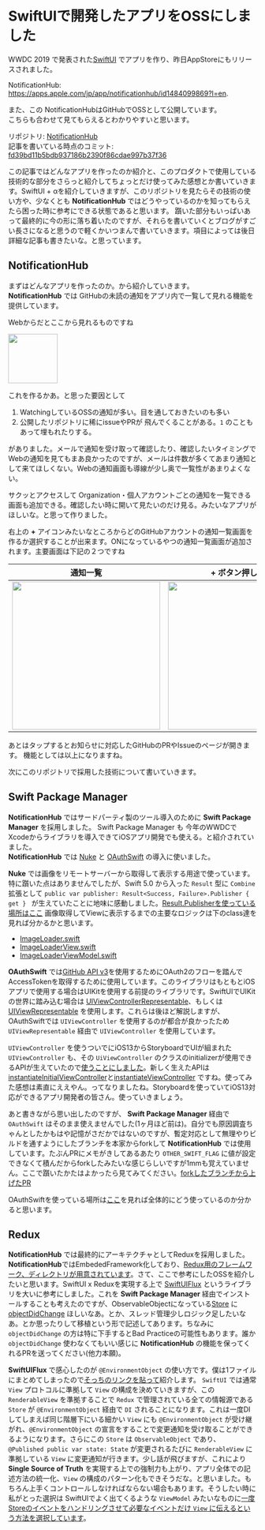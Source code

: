 # SwiftUIで開発したアプリをOSSにしました
WWDC 2019 で発表された[SwiftUI](https://developer.apple.com/videos/play/wwdc2019/204/) でアプリを作り、昨日AppStoreにもリリースされました。  

NotificationHub: https://apps.apple.com/jp/app/notificationhub/id1484099869?l=en. 

また、この NotificationHubはGitHubでOSSとして公開しています。  
こちらも合わせて見てもらえるとわかりやすいと思います。

リポジトリ: [NotificationHub](https://github.com/bannzai/NotificationHub)  
記事を書いている時点のコミット: [fd39bd11b5bdb937186b2390f86cdae997b37f36](https://github.com/bannzai/NotificationHub/tree/fd39bd11b5bdb937186b2390f86cdae997b37f36)   

この記事ではどんなアプリを作ったのか紹介と、このプロダクトで使用している技術的な部分をさらっと紹介してちょっとだけ使ってみた感想とか書いていきます。SwiftUI + αを紹介していきますが、このリポジトリを見たらその技術の使い方や、少なくとも **NotificationHub** ではどうやっているのかを知ってもらえたら困った時に参考にできる状態であると思います。
躓いた部分もいっぱいあって最終的に今の形に落ち着いたのですが、それらを書いていくとブログがすごい長さになると思うので軽くかいつまんで書いていきます。項目によっては後日詳細な記事も書きたいな。と思っています。  

## NotificationHub
まずはどんなアプリを作ったのか。から紹介していきます。　　
**NotificationHub** では GitHubの未読の通知をアプリ内で一覧して見れる機能を提供しています。

Webからだとここから見れるものですね

<img width=100px src="https://user-images.githubusercontent.com/10897361/67446542-e5ce6680-f64b-11e9-9ea2-553dece6e097.png" />

これを作るかあ。と思った要因として

1. WatchingしているOSSの通知が多い。目を通しておきたいのも多い
2. 公開したリポジトリに稀にissueやPRが 飛んでくることがある。`1` のこともあって埋もれたりする。

がありました。メールで通知を受け取って確認したり、確認したいタイミングでWebの通知を見てもまあ良かったのですが、メールは件数が多くてあまり通知として来てほしくない。Webの通知画面も導線が少し奥で一覧性があまりよくない。

サクッとアクセスして Organization・個人アカウントごとの通知を一覧できる画面も追加できる。確認したい時に開いて見たいのだけ見る。みたいなアプリがほしいな。と思って作りました。

右上の **+** アイコンみたいなところからどのGitHubアカウントの通知一覧画面を作るか選択することが出来ます。ONになっているやつの通知一覧画面が追加されます。主要画面は下記の２つですね

|  通知一覧  |  **+** ボタン押した時  |
| ---- | ---- |
|  <img width=300px src="https://user-images.githubusercontent.com/10897361/67378947-04d4e600-f5c3-11e9-9cbd-e4f178ab94b8.jpg" />  |  <img width="300px" src="https://user-images.githubusercontent.com/10897361/67485662-7f763200-f6a5-11e9-9f3b-1c7b059afc2b.png" />  |

あとはタップするとお知らせに対応したGitHubのPRやIssueのページが開きます。
機能としては以上になりますね。

次にこのリポジトリで採用した技術について書いていきます。

## Swift Package Manager
**NotificationHub** ではサードパーティ製のツール導入のために **Swift Package Manager** を採用しました。
Swift Package Manager も 今年のWWDCでXcodeからライブラリを導入できてiOSアプリ開発でも使える。と紹介されていました。  
**NotificationHub** では [Nuke](https://github.com/kean/Nuke) と [OAuthSwift](https://github.com/OAuthSwift/OAuthSwift) の導入に使いました。

**Nuke** では画像をリモートサーバーから取得して表示する用途で使っています。  
特に躓いた点はありませんでしたが、Swift 5.0 から入った `Result` 型に `Combine` 拡張として `public var publisher: Result<Success, Failure>.Publisher { get } ` が生えていたことに地味に感動しました。[Result.Publisherを使っている場所はここ](https://github.com/bannzai/NotificationHub/blob/fd39bd11b5bdb937186b2390f86cdae997b37f36/NotificationHub/Frameworks/NotificationHubCore/Image/ImageLoader.swift#L30)  画像取得してViewに表示するまでの主要なロジックは下のclass達を見れば分かるかと思います。

- [ImageLoader.swift](https://github.com/bannzai/NotificationHub/blob/fd39bd11b5bdb937186b2390f86cdae997b37f36/NotificationHub/Frameworks/NotificationHubCore/Image/ImageLoader.swift)
- [ImageLoaderView.swift](https://github.com/bannzai/NotificationHub/blob/fd39bd11b5bdb937186b2390f86cdae997b37f36/NotificationHub/Components/Image/ImageLoaderView.swift)
- [ImageLoaderViewModel.swift](https://github.com/bannzai/NotificationHub/blob/fd39bd11b5bdb937186b2390f86cdae997b37f36/NotificationHub/Components/Image/ImageLoaderViewModel.swift)

**OAuthSwift** では[GitHub API v3](https://developer.github.com/v3/)を使用するためにOAuth2のフローを踏んでAccessTokenを取得するために使用しています。このライブラリはもともとiOSアプリで使用する場合はUIKitを使用する前提のライブラリです。SwiftUIでUIKitの世界に踏み込む場合は [UIViewControllerRepresentable](https://developer.apple.com/documentation/swiftui/uiviewcontrollerrepresentable)、もしくは[UIViewRepresentable](https://developer.apple.com/documentation/swiftui/uiviewrepresentable) を使用します。これらは後ほど解説しますが、OAuthSwiftでは `UIViewController` を使用するのが都合が良かったため `UIViewRepresentable` 経由で `UIViewController` を使用しています。

`UIViewController` を使うついでにiOS13からStoryboardでUIが組まれた `UIViewController` も、その `UiViewController` のクラスのinitializerが使用できるAPIが生えていたので[使うことにしました](https://github.com/bannzai/NotificationHub/blob/fd39bd11b5bdb937186b2390f86cdae997b37f36/NotificationHub/Screen/OAuth/OAuthView.swift#L17)。新しく生えたAPIは [instantiateInitialViewController](https://developer.apple.com/documentation/uikit/uistoryboard/3213988-instantiateinitialviewcontroller)と[instantiateViewController](https://developer.apple.com/documentation/uikit/uistoryboard/3213989-instantiateviewcontroller) ですね。使ってみた感想は素直にええやん。ってなりましたね。Storyboardを使っていてiOS13対応ができるアプリ開発者の皆さん。使っていきましょう。

あと書きながら思い出したのですが、 **Swift Package Manager** 経由で `OAuthSwift` はそのまま使えませんでした(1ヶ月ほど前は)。自分でも原因調査ちゃんとしたかもはや記憶がさだかではないのですが、暫定対応として無理やりビルドを通すようにしたブランチを本家からforkして **NotificationHub** では使用しています。たぶんPRにメモがきしてあるあたり `OTHER_SWIFT_FLAG` に値が設定できなくて積んだからforkしたみたいな感じらしいですが1mmも覚えていません。ここで躓いたかたはよかったら見てみてください。[forkしたブランチから上げたPR](https://github.com/bannzai/OAuthSwift/pull/1)

OAuthSwiftを使っている場所は[ここ](https://github.com/bannzai/NotificationHub/tree/fd39bd11b5bdb937186b2390f86cdae997b37f36/NotificationHub/Screen/OAuth)を見れば全体的にどう使っているのか分かると思います。

## Redux
**NotificationHub** では最終的にアーキテクチャとしてReduxを採用しました。**NotificationHub**ではEmbededFramework化しており、[Redux用のフレームワーク、ディレクトリが用意されています](https://github.com/bannzai/NotificationHub/tree/fd39bd11b5bdb937186b2390f86cdae997b37f36/NotificationHub/Frameworks/NotificationHubRedux)。さて、ここで参考にしたOSSを紹介したいと思います。SwiftUI x Reduxを実現する上で [SwiftUIFlux](https://github.com/Dimillian/SwiftUIFlux) というライブラリを大いに参考にしました。これを **Swift Package Manager** 経由でインストールすることも考えたのですが、ObservableObjectになっている[Store](https://github.com/bannzai/NotificationHub/blob/fd39bd11b5bdb937186b2390f86cdae997b37f36/NotificationHub/Frameworks/NotificationHubRedux/Store.swift) に [objectDidChange](https://github.com/bannzai/NotificationHub/blob/fd39bd11b5bdb937186b2390f86cdae997b37f36/NotificationHub/Frameworks/NotificationHubRedux/Store.swift#L15) ほしいなあ。とか、スレッド管理少しロジック足したいなあ。とか思ったりして移植という形で記述してあります。ちなみに `objectDidChange` の方は特に下手するとBad Practiceの可能性もあります。誰か `objectDidChange` 使わなくてもいい感じに **NotificationHub** の機能を保ってくれるPRを送ってください(他力本願)。 

**SwiftUIFlux** で感心したのが `@EnvironmentObject` の使い方です。僕は1ファイルにまとめてしまったので[そっちのリンクを貼って](https://github.com/bannzai/NotificationHub/blob/fd39bd11b5bdb937186b2390f86cdae997b37f36/NotificationHub/Frameworks/NotificationHubRedux/Render/RenderableView.swift)紹介します。 `SwiftUI` では通常 `View` プロトコルに準拠して `View` の構成を決めていきますが、この `RenderableView` を準拠することで `Redux` で管理されている全ての情報源である `Store` が `@EnvironmentObject` 経由で `DI` されることになります。これは一度DIしてしまえば同じ階層下にいる細かい `View` にも `@EnvironmentObject` が受け継がれ、`@EnvironmentObject` の宣言をすることで変更通知を受け取ることができるようになります。さらにこの `Store` は `ObservableObject` であり、 `@Published public var state: State` が変更されるたびに `RenderableView` に準拠している `View` に変更通知が行きます。少し話が飛びますが、これにより **Single Source of Truth** を実現する上での強制力も上がり、アプリ全体での記述方法の統一化、`View` の構成のパターン化もできそうだな。と思いました。もちろん上手くコントロールしなければならない場合もあります。そうしたい時に私がとった選択は SwiftUIでよく出てくるような `ViewModel` みたいなものに[一度Storeのイベントをハンドリングさせて必要なイベントだけ `View` に伝えるという方法を選択しています](https://github.com/bannzai/NotificationHub/blob/fd39bd11b5bdb937186b2390f86cdae997b37f36/NotificationHub/Screen/Root/RootView.swift#L14)。


